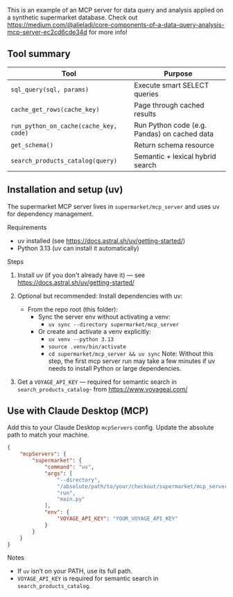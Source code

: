 This is an example of an MCP server for data query and analysis applied on a synthetic supermarket database.
Check out https://medium.com/@alieladi/core-components-of-a-data-query-analysis-mcp-server-ec2cd6cde34d for more info!
## Tool summary

| Tool                                   | Purpose                                      |
| -------------------------------------- | -------------------------------------------- |
| `sql_query(sql, params)`               | Execute smart SELECT queries                 |
| `cache_get_rows(cache_key)`            | Page through cached results                  |
| `run_python_on_cache(cache_key, code)` | Run Python code (e.g. Pandas) on cached data |
| `get_schema()`                         | Return schema resource                       |
| `search_products_catalog(query)`       | Semantic + lexical hybrid search             |


## Installation and setup (uv)

The supermarket MCP server lives in `supermarket/mcp_server` and uses uv for dependency management.

Requirements
- uv installed (see https://docs.astral.sh/uv/getting-started/)
- Python 3.13 (uv can install it automatically)

Steps
1) Install uv (if you don't already have it) — see https://docs.astral.sh/uv/getting-started/

2) Optional but recommended: Install dependencies with uv:
     - From the repo root (this folder):
         - Sync the server env without activating a venv:
             - `uv sync --directory supermarket/mcp_server`
         - Or create and activate a venv explicitly:
             - `uv venv --python 3.13`
             - `source .venv/bin/activate`
             - `cd supermarket/mcp_server && uv sync`
Note: Without this step, the first mcp server run may take a few minutes if uv needs to install Python or large dependencies.

3) Get a `VOYAGE_API_KEY` — required for semantic search in `search_products_catalog`- from https://www.voyageai.com/


## Use with Claude Desktop (MCP)

Add this to your Claude Desktop `mcpServers` config. Update the absolute path to match your machine.

```json
{
    "mcpServers": {
        "supermarket": {
            "command": "uv", 
            "args": [
                "--directory",
                "/absolute/path/to/your/checkout/supermarket/mcp_server",
                "run",
                "main.py"
            ],
            "env": {
                "VOYAGE_API_KEY": "YOUR_VOYAGE_API_KEY"
            }
        }
    }
}
```
Notes
- If `uv` isn’t on your PATH, use its full path.
- `VOYAGE_API_KEY` is required for semantic search in `search_products_catalog`.

